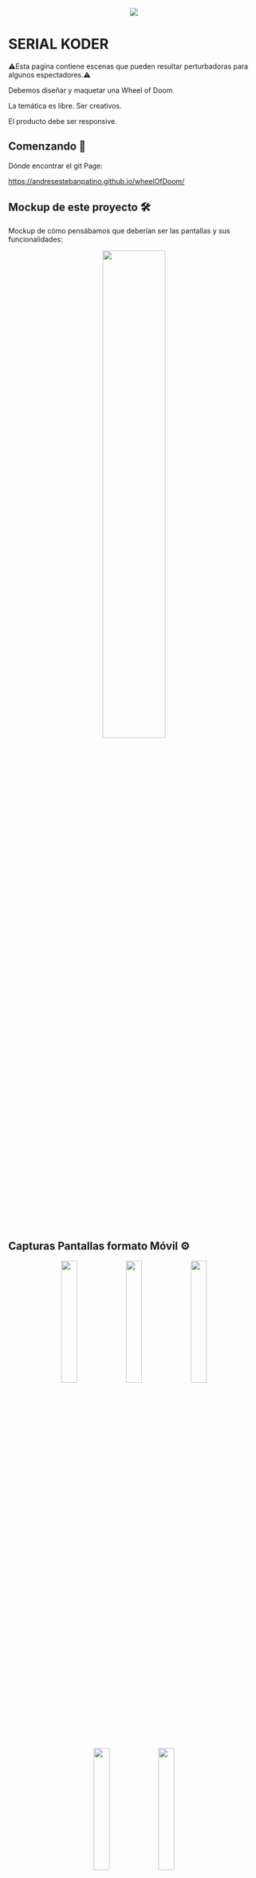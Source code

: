 <p align="center"> 
  <img src="./img/README.md/busLandingPageTranspReadMe.png?raw=true">
</p>

# SERIAL KODER

⚠️Esta pagina contiene escenas que pueden resultar perturbadoras para algunos espectadores.⚠️

Debemos diseñar y maquetar una Wheel of Doom.

La temática es libre. Ser creativos.

El producto debe ser responsive.



## Comenzando 🚀

Dónde encontrar el git Page: 

https://andresestebanpatino.github.io/wheelOfDoom/


## Mockup de este proyecto 🛠️

Mockup de cómo pensábamos que deberían ser las pantallas y sus funcionalidades:

<p align="center"> 
  <img src="./img/README.md/mockupReadMe.JPG?raw=true" width=50%>
</p>


## Capturas Pantallas formato Móvil ⚙️

<p align="center"> 
  <img src="./img/README.md/landingPageReadMe.JPG?raw=true" width=25%>
  <img src="./img/README.md/Main1ReadMe.JPG?raw=true" width=25%>
  <img src="./img/README.md/Main2ReadMe.JPG?raw=true" width=25%>
  <img src="./img/README.md/endingPage1ReadMe.JPG?raw=true" width=25%>
  <img src="./img/README.md/endingPage2ReadMe.JPG?raw=true" width=25%>
</p>


## Capturas Pantallas formato Ipad ⚙️

![Alt text](/img/README.md/landingPageReadMe.JPG?raw=true "Optional Title")
![Alt text](/img/README.md/Main1ReadMe.JPG?raw=true "Optional Title")
![Alt text](/img/README.md/Main2ReadMe.JPG?raw=true "Optional Title")
![Alt text](/img/README.md/endingPage1ReadMe.JPG?raw=true "Optional Title")
![Alt text](/img/README.md/endingPage2ReadMe.JPG?raw=true "Optional Title")



## Herramientas usadas en este proyecto 🛠️

* Visual Studio Code
* Trello
* Figma
* Slack
* Metodologías Ágiles
* Balsamiq
* Planning Poker
* GoogleDocs
* GoogleFonts
* Zoom



## Licencias Utilizadas 🛠️

* "./img/busLandingPageTransp.png" imagen de autobús enojado conseguido en:'https://webstockreview.net'
* "./img/bloodTransparent.png" <a href="https://www.freeiconspng.com/img/37991">bloody transparent</a>
* Personajes - Gracias a Kasra Design



## Autores ✒️

* **Andrea**
* **Jael - Product Owner** 
* **Andres**
* **Amr - Scrum Master**
* **Jose Miguel**

También pueden mirar la lista de todos los [contribuyentes](https://github.com/AndresEstebanPatino/wheelOfDoom/contributors) quienes han participado en este proyecto.  

